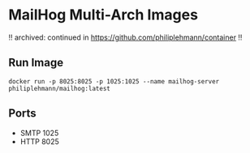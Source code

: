 # MailHog Multi-Arch Images

‼️ archived: continued in https://github.com/philiplehmann/container ‼️

## Run Image

```
docker run -p 8025:8025 -p 1025:1025 --name mailhog-server philiplehmann/mailhog:latest
```

## Ports

- SMTP 1025
- HTTP 8025
